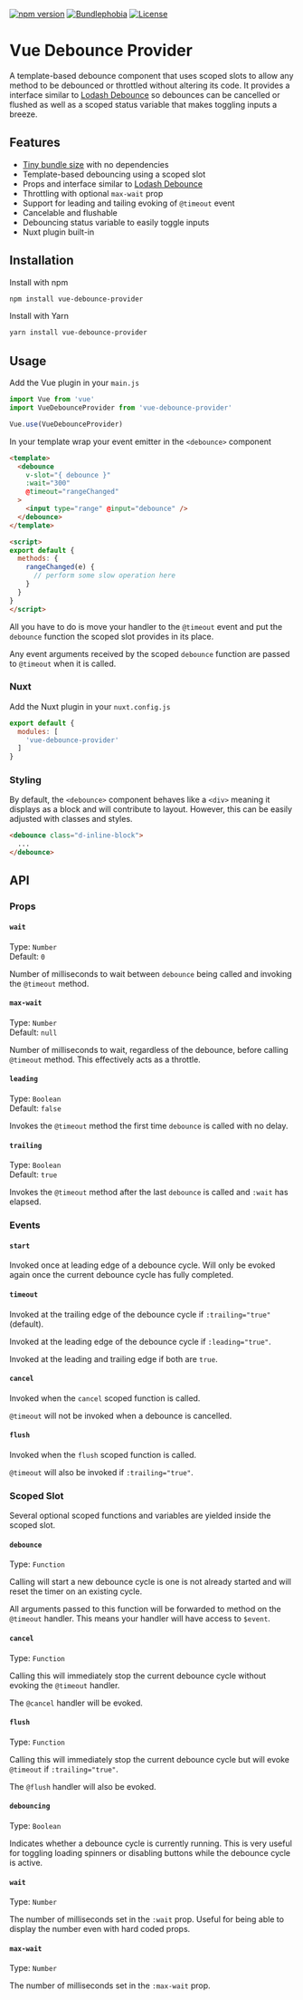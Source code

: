 [![npm version](https://badgen.net/npm/v/vue-debounce-provider?color=green)](https://www.npmjs.com/package/vue-debounce-provider)
[![Bundlephobia](https://badgen.net/bundlephobia/minzip/vue-debounce-provider?color=green)](https://bundlephobia.com/result?p=vue-debounce-provider)
[![License](https://badgen.net/github/license/Soviut/vue-debounce-provider?color=green)](https://github.com/Soviut/vue-debounce-provider/blob/master/LICENSE)

# Vue Debounce Provider

A template-based debounce component that uses scoped slots to allow any method
to be debounced or throttled without altering its code. It provides a
interface similar to [Lodash Debounce](https://lodash.com/docs/4.17.15#debounce)
so debounces can be cancelled or flushed as well as a scoped status variable
that makes toggling inputs a breeze.

## Features

- [Tiny bundle size](https://bundlephobia.com/result?p=vue-debounce-provider) with no dependencies
- Template-based debouncing using a scoped slot
- Props and interface similar to [Lodash Debounce](https://lodash.com/docs/4.17.15#debounce)
- Throttling with optional `max-wait` prop
- Support for leading and tailing evoking of `@timeout` event
- Cancelable and flushable
- Debouncing status variable to easily toggle inputs
- Nuxt plugin built-in

## Installation

Install with npm

```bash
npm install vue-debounce-provider
```

Install with Yarn

```bash
yarn install vue-debounce-provider
```

## Usage

Add the Vue plugin in your `main.js`

```js
import Vue from 'vue'
import VueDebounceProvider from 'vue-debounce-provider'

Vue.use(VueDebounceProvider)
```

In your template wrap your event emitter in the `<debounce>` component

```html
<template>
  <debounce
    v-slot="{ debounce }"
    :wait="300"
    @timeout="rangeChanged"
  >
    <input type="range" @input="debounce" />
  </debounce>
</template>

<script>
export default {
  methods: {
    rangeChanged(e) {
      // perform some slow operation here
    }
  }
}
</script>
```

All you have to do is move your handler to the `@timeout` event and put
the `debounce` function the scoped slot provides in its place.

Any event arguments received by the scoped `debounce` function are passed to
`@timeout` when it is called.

### Nuxt

Add the Nuxt plugin in your `nuxt.config.js`

```js
export default {
  modules: [
    'vue-debounce-provider'
  ]
}
```

### Styling

By default, the `<debounce>` component behaves like a `<div>`
meaning it displays as a block and will contribute to layout. However, this can
be easily adjusted with classes and styles.

```html
<debounce class="d-inline-block">
  ...
</debounce>
```

## API

### Props

#### `wait`

Type: `Number`<br/>
Default: `0`

Number of milliseconds to wait between `debounce` being called and invoking the
`@timeout` method.

#### `max-wait`

Type: `Number`<br/>
Default: `null`

Number of milliseconds to wait, regardless of the debounce, before calling
`@timeout` method. This effectively acts as a throttle.

#### `leading`

Type: `Boolean`<br/>
Default: `false`

Invokes the `@timeout` method the first time `debounce` is called with no delay.

#### `trailing`

Type: `Boolean`<br/>
Default: `true`

Invokes the `@timeout` method after the last `debounce` is called and `:wait`
has elapsed.

### Events

#### `start`

Invoked once at leading edge of a debounce cycle. Will only be evoked again
once the current debounce cycle has fully completed.

#### `timeout`

Invoked at the trailing edge of the debounce cycle if `:trailing="true"`
(default).

Invoked at the leading edge of the debounce cycle if `:leading="true"`.

Invoked at the leading and trailing edge if both are `true`.

#### `cancel`

Invoked when the `cancel` scoped function is called.

`@timeout` will not be invoked when a debounce is cancelled.

#### `flush`

Invoked when the `flush` scoped function is called.

`@timeout` will also be invoked if `:trailing="true"`.

### Scoped Slot

Several optional scoped functions and variables are yielded inside the scoped
slot.

#### `debounce`

Type: `Function`

Calling will start a new debounce cycle is one is not already started and will
reset the timer on an existing cycle.

All arguments passed to this function will be forwarded to method on the
`@timeout` handler. This means your handler will have access to `$event`.

#### `cancel`

Type: `Function`

Calling this will immediately stop the current debounce cycle without evoking
the `@timeout` handler.

The `@cancel` handler will be evoked.

#### `flush`

Type: `Function`

Calling this will immediately stop the current debounce cycle but will evoke
`@timeout` if `:trailing="true"`.

The `@flush` handler will also be evoked.

#### `debouncing`

Type: `Boolean`

Indicates whether a debounce cycle is currently running. This is very useful
for toggling loading spinners or disabling buttons while the debounce cycle
is active.

#### `wait`

Type: `Number`

The number of milliseconds set in the `:wait` prop. Useful for being able to
display the number even with hard coded props.

#### `max-wait`

Type: `Number`

The number of milliseconds set in the `:max-wait` prop.
